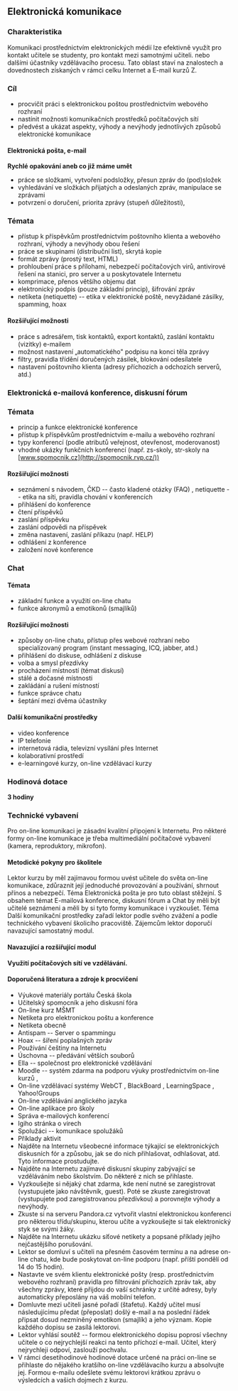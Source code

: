 ## Elektronická komunikace

### Charakteristika

Komunikaci prostřednictvím elektronických médií lze efektivně využít pro
kontakt učitele se studenty, pro kontakt mezi samotnými učiteli. nebo
dalšími účastníky vzdělávacího procesu. Tato oblast staví na znalostech
a dovednostech získaných v rámci celku Internet a E-mail kurzů Z.

### Cíl

-   procvičit práci s elektronickou poštou prostřednictvím webového
    rozhraní
-   nastínit možnosti komunikačních prostředků počítačových sítí
-   předvést a ukázat aspekty, výhody a nevýhody jednotlivých způsobů
    elektronické komunikace

#### Elektronická pošta, e-mail

**Rychlé opakování aneb co již máme umět**

-   práce se složkami, vytvoření podsložky, přesun zpráv do (pod)složek
-   vyhledávání ve složkách přijatých a odeslaných zpráv, manipulace se
    zprávami
-   potvrzení o doručení, priorita zprávy (stupeň důležitosti),

### Témata

-   přístup k příspěvkům prostřednictvím poštovního klienta a webového
    rozhraní, výhody a nevýhody obou řešení
-   práce se skupinami (distribuční list), skrytá kopie
-   formát zprávy (prostý text, HTML)
-   prohloubení práce s přílohami, nebezpečí počítačových virů,
    antivirové řešení na stanici, pro server a u poskytovatele Internetu
-   komprimace, přenos většího objemu dat
-   elektronický podpis (pouze základní princip), šifrování zpráv
-   netiketa (netiquette) -- etika v elektronické poště, nevyžádané
    zásilky, spamming, hoax

#### Rozšiřující možnosti

-   práce s adresářem, tisk kontaktů, export kontaktů, zaslání kontaktu
    (vizitky) e-mailem
-   možnost nastavení „automatického" podpisu na konci těla zprávy
-   filtry, pravidla třídění doručených zásilek, blokování odesílatele
-   nastavení poštovního klienta (adresy příchozích a odchozích serverů,
    atd.)

### **Elektronická e-mailová konference, diskusní fórum**

### Témata

-   princip a funkce elektronické konference
-   přístup k příspěvkům prostřednictvím e-mailu a webového rozhraní
-   typy konferencí (podle atributů veřejnost, otevřenost, moderovanost)
-   vhodné ukázky funkčních konferencí (např. zs-skoly, str-skoly na
    [www.spomocnik.cz](http://spomocnik.rvp.cz/))

#### Rozšiřující možnosti

-   seznámení s návodem, ČKD -- často kladené otázky (FAQ) , netiquette
    -- etika na síti, pravidla chování v konferencích
-   přihlášení do konference
-   čtení příspěvků
-   zaslání příspěvku
-   zaslání odpovědi na příspěvek
-   změna nastavení, zaslání příkazu (např. HELP)
-   odhlášení z konference
-   založení nové konference

### Chat

#### Témata

-   základní funkce a využití on-line chatu
-   funkce akronymů a emotikonů (smajlíků)

#### Rozšiřující možnosti

-   způsoby on-line chatu, přístup přes webové rozhraní nebo
    specializovaný program (instant messaging, ICQ, jabber, atd.)
-   přihlášení do diskuse, odhlášení z diskuse
-   volba a smysl přezdívky
-   procházení místností (témat diskusí)
-   stálé a dočasné místnosti
-   zakládání a rušení místností
-   funkce správce chatu
-   šeptání mezi dvěma účastníky

#### Další komunikační prostředky

-   video konference
-   IP telefonie
-   internetová rádia, televizní vysílání přes Internet
-   kolaborativní prostředí
-   e-learningové kurzy, on-line vzdělávací kurzy

### Hodinová dotace

**3 hodiny**

### Technické vybavení

Pro on-line komunikaci je zásadní kvalitní připojení k Internetu. Pro
některé formy on-line komunikace je třeba multimediální počítačové
vybavení (kamera, reproduktory, mikrofon).

#### Metodické pokyny pro školitele

Lektor kurzu by měl zajímavou formou uvést učitele do světa on-line
komunikace, zdůraznit její jednoduché provozování a používání, shrnout
přínos a nebezpečí. Téma Elektronická pošta je pro tuto oblast stěžejní.
S obsahem témat E-mailová konference, diskusní fórum a Chat by měli být
učitelé seznámeni a měli by si tyto formy komunikace i vyzkoušet. Téma
Další komunikační prostředky zařadí lektor podle svého zvážení a podle
technického vybavení školicího pracoviště. Zájemcům lektor doporučí
navazující samostatný modul.

#### Navazující a rozšiřující modul

**Využití počítačových sítí ve vzdělávání.**

#### Doporučená literatura a zdroje k procvičení

-   Výukové materiály portálu Česká škola
-   Učitelský spomocník a jeho diskusní fóra
-   On-line kurz MŠMT
-   Netiketa pro elektronickou poštu a konference
-   Netiketa obecně
-   Antispam -- Server o spammingu
-   Hoax -- šíření poplašných zpráv
-   Používání češtiny na Internetu
-   Úschovna -- předávání větších souborů
-   Ella -- společnost pro elektronické vzdělávání
-   Moodle -- systém zdarma na podporu výuky prostřednictvím on-line
    kurzů ,
-   On-line vzdělávací systémy WebCT , BlackBoard , LearningSpace ,
    Yahoo!Groups
-   On-line vzdělávání anglického jazyka
-   On-line aplikace pro školy
-   Správa e-mailových konferencí
-   Igiho stránka o virech
-   Spolužáci -- komunikace spolužáků
-   Příklady aktivit
-   Najděte na Internetu všeobecné informace týkající se elektronických
    diskusních fór a způsobu, jak se do nich přihlašovat, odhlašovat,
    atd. Tyto informace prostudujte.
-   Najděte na Internetu zajímavé diskusní skupiny zabývající se
    vzděláváním nebo školstvím. Do některé z nich se přihlaste.
-   Vyzkoušejte si nějaký chat zdarma, kde není nutné se zaregistrovat
    (vystupujete jako návštěvník, guest). Poté se zkuste zaregistrovat
    (vystupujete pod zaregistrovanou přezdívkou) a porovnejte výhody a
    nevýhody.
-   Zkuste si na serveru Pandora.cz vytvořit vlastní elektronickou
    konferenci pro některou třídu/skupinu, kterou učíte a vyzkoušejte si
    tak elektronický styk se svými žáky.
-   Najděte na Internetu ukázku síťové netikety a popsané příklady
    jejího nejčastějšího porušování.
-   Lektor se domluví s učiteli na přesném časovém termínu a na adrese
    on-line chatu, kde bude poskytovat on-line podporu (např. příští
    pondělí od 14 do 15 hodin).
-   Nastavte ve svém klientu elektronické pošty (resp. prostřednictvím
    webového rozhraní) pravidla pro filtrování příchozích zpráv tak, aby
    všechny zprávy, které přijdou do vaší schránky z určité adresy, byly
    automaticky přeposlány na váš mobilní telefon.
-   Domluvte mezi učiteli jasné pořadí (štafetu). Každý učitel musí
    následujícímu předat (přeposlat) došlý e-mail a na poslední řádek
    připsat dosud nezmíněný emotikon (smajlík) a jeho význam. Kopie
    každého dopisu se zasílá lektorovi.
-   Lektor vyhlásí soutěž -- formou elektronického dopisu poprosí
    všechny učitele o co nejrychlejší reakci na tento příchozí e-mail.
    Učitel, který nejrychleji odpoví, zaslouží pochvalu.
-   V rámci desetihodinové hodinové dotace určené na práci on-line se
    přihlaste do nějakého kratšího on-line vzdělávacího kurzu a
    absolvujte jej. Formou e-mailu odešlete svému lektorovi krátkou
    zprávu o výsledcích a vašich dojmech z kurzu.
